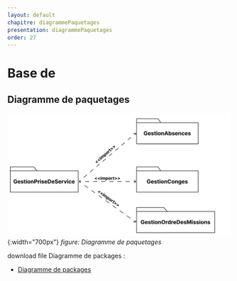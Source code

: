 ```yaml
---
layout: default
chapitre: diagrammePaquetages
presentation: diagrammePaquetages
order: 27
---
```


# Base de 

<!-- new slide -->

## Diagramme de paquetages

![diagramme paquetages](./images/Diagramme-des-paquetages.png){:width="700px"}
*figure: Diagramme de paquetages*

<!-- note -->

download file Diagramme de packages :
 - [Diagramme de packages](./images/Diagramme-des-paquetages.fig "download")

<!-- new slide -->
